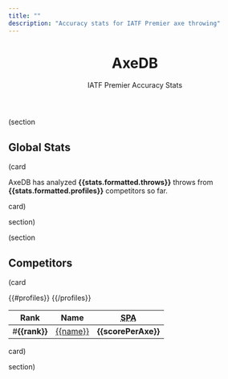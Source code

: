 ```yaml
---
title: ""
description: "Accuracy stats for IATF Premier axe throwing"
---
```


<header class="text-center">
  <h1 class="huge">AxeDB</h1>
  <p>IATF Premier Accuracy Stats</p>
</header>

(section

## Global Stats

(card

AxeDB has analyzed **{{stats.formatted.throws}}** throws from **{{stats.formatted.profiles}}** competitors so far.

card)

section)

(section

## Competitors

(card

<table>
  <thead>
    <tr>
      <th>Rank</th>
      <th>Name</th>
      <th>
        <abbr title="Score Per Axe">SPA</abbr>
      </th>
    </tr>
  </thead>
  <tbody>
    {{#profiles}}
    <tr>
      <td>
        <span>#<strong>{{rank}}</strong></span>
      </td>
      <td>
        <a href="/{{profileId}}">{{name}}</a>
      </td>
      <td>
        <strong>{{scorePerAxe}}</strong>
      </td>
    </tr>
    {{/profiles}}
  </tbody>
</table>

card)

section)